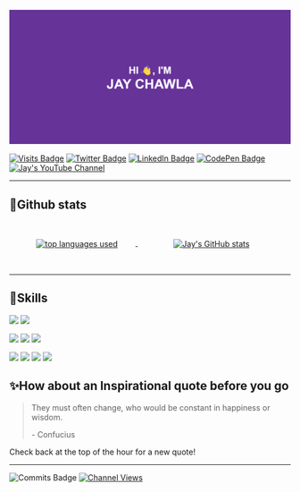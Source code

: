 ![Jay Chawla's banner](./assets/header.png)

[![Visits Badge](https://badges.pufler.dev/visits/chawlajay/chawlajay)](https://chawlajay.github.io/portfolio/)
[![Twitter Badge](https://img.shields.io/badge/Twitter-Profile-informational?style=flat&logo=twitter&logoColor=white&color=1CA2F1)](https://twitter.com/chawlajay111)
[![LinkedIn Badge](https://img.shields.io/badge/LinkedIn-Profile-informational?style=flat&logo=linkedin&logoColor=white&color=0D76A8)](https://www.linkedin.com/in/chawlajay111/)
[![CodePen Badge](https://img.shields.io/badge/CodePen-Profile-informational?style=flat&logo=codepen&logoColor=white&color=black)](https://codepen.io/chawlajay143)
[![Jay's YouTube Channel](https://img.shields.io/youtube/channel/subscribers/UCW-Wc0jjph3L2dMbGcxj4Yg?style=social)](https://www.youtube.com/c/JayChawla)
- - -

## 📝Github stats
<a href="https://github.com/chawlajay" style="padding:1rem">
  <img align="center" alt="top languages used" style="margin:2rem" src="https://github-readme-stats.vercel.app/api/top-langs/?username=chawlajay&hide=php&theme=nightowl" />
</a>
<a href="https://github.com/chawlajay" style="padding:1rem">
  <img align="center" alt="Jay's GitHub stats" style="margin:2rem" src="https://github-readme-stats.vercel.app/api?username=chawlajay&theme=tokyonight&show_icons=true" />
</a>

- - -

## 💼Skills
![](https://img.shields.io/badge/C-00599C?style=flat&logo=c&logoColor=white)
![](https://img.shields.io/badge/C%2B%2B-00599C?style=flat&logo=c%2B%2B&logoColor=white)

![](https://img.shields.io/badge/HTML-239120?style=flat&logo=html5&logoColor=white)
![](https://img.shields.io/badge/CSS-239120?&style=flat&logo=css3&logoColor=white)
![](https://img.shields.io/badge/JavaScript-F7DF1E?style=flat&logo=javascript&logoColor=black)

![](https://img.shields.io/badge/MongoDB-4EA94B?style=flat&logo=mongodb&logoColor=white)
![](https://img.shields.io/badge/Express.js-404D59?style=flat)
![](https://img.shields.io/badge/React-20232A?style=flat&logo=react&logoColor=61DAFB)
![](https://img.shields.io/badge/Node.js-43853D?style=flat&logo=node.js&logoColor=white)

## ✨How about an Inspirational quote before you go
> <p>They must often change, who would be constant in happiness or wisdom.</p>
>
> <p>- Confucius</p>

Check back at the top of the hour for a new quote!

- - -

![Commits Badge](https://badges.pufler.dev/commits/monthly/chawlajay)
[![Channel Views](https://img.shields.io/youtube/channel/views/UCW-Wc0jjph3L2dMbGcxj4Yg?style=social)](https://www.youtube.com/c/JayChawla)

